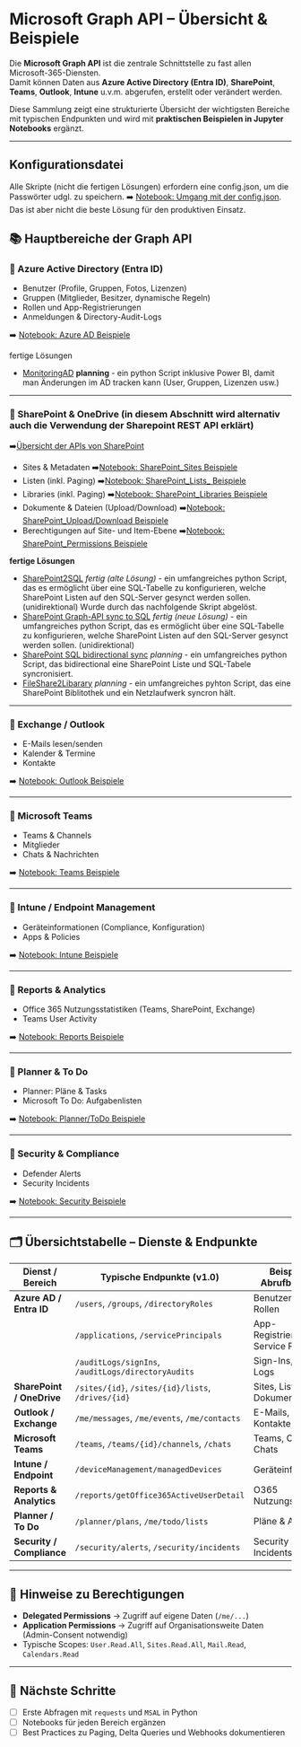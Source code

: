 # Microsoft Graph API – Übersicht & Beispiele

Die **Microsoft Graph API** ist die zentrale Schnittstelle zu fast allen Microsoft-365-Diensten.  
Damit können Daten aus **Azure Active Directory (Entra ID)**, **SharePoint**, **Teams**, **Outlook**, **Intune** u.v.m. abgerufen, erstellt oder verändert werden.  

Diese Sammlung zeigt eine strukturierte Übersicht der wichtigsten Bereiche mit typischen Endpunkten und wird mit **praktischen Beispielen in Jupyter Notebooks** ergänzt.

---
## Konfigurationsdatei
Alle Skripte (nicht die fertigen Lösungen) erfordern eine config.json, um die Passwörter udgl. zu speichern. ➡️ [Notebook: Umgang mit der config.json](config_json.ipynb).
Das ist aber nicht die beste Lösung für den produktiven Einsatz.

## 📚 Hauptbereiche der Graph API

### 🔹 Azure Active Directory (Entra ID)
- Benutzer (Profile, Gruppen, Fotos, Lizenzen)
- Gruppen (Mitglieder, Besitzer, dynamische Regeln)
- Rollen und App-Registrierungen
- Anmeldungen & Directory-Audit-Logs

➡️ [Notebook: Azure AD Beispiele](azure_ad.ipynb)

fertige Lösungen
- [MonitoringAD](Solution\MonitoringAD.ipynb) **planning** - ein python Script inklusive Power BI, damit man Änderungen im AD tracken kann (User, Gruppen, Lizenzen usw.)
---

### 🔹 SharePoint & OneDrive (in diesem Abschnitt wird alternativ auch die Verwendung der Sharepoint REST API erklärt)

➡️[Übersicht der APIs von SharePoint](sharepoint_APIs.ipynb)

- Sites & Metadaten ➡️[Notebook: SharePoint_Sites Beispiele](sharepoint_Sites.ipynb)
- Listen (inkl. Paging) ➡️[Notebook: SharePoint_Lists_ Beispiele](sharepoint_Lists.ipynb) 
- Libraries (inkl. Paging) ➡️[Notebook: SharePoint_Libraries Beispiele](sharepoint_Libraries.ipynb)
- Dokumente & Dateien (Upload/Download) ➡️[Notebook: SharePoint_Upload/Download Beispiele](sharepoint_UpdloadDownload.ipynb)
- Berechtigungen auf Site- und Item-Ebene ➡️[Notebook: SharePoint_Permissions Beispiele](sharepoint_Permissions.ipynb)

**fertige Lösungen**
- [SharePoint2SQL](Solution/Sharepoint2SQLUserPW.ipynb) *fertig (alte Lösung)* - ein umfangreiches python Script, das es ermöglicht über eine SQL-Tabelle zu konfigurieren, welche SharePoint Listen auf den SQL-Server gesynct werden sollen. (unidirektional) Wurde durch das nachfolgende Skript abgelöst.
- [SharePoint Graph-API sync to SQL](Solution\Sharepoint2SQL.ipynb) *fertig (neue Lösung)* - ein umfangreiches python Script, das es ermöglicht über eine SQL-Tabelle zu konfigurieren, welche SharePoint Listen auf den SQL-Server gesynct werden sollen. (unidirektional)
- [SharePoint SQL bidirectional sync](Solution\Sharepoint2SQL_bidirectional.ipynb) *planning* - ein umfangreiches python Script, das bidirectional eine SharePoint Liste und SQL-Tabele syncronisiert.
- [FileShare2Libarary](Solution\Sharepoint2Library.ipynb) *planning* - ein umfangreiches pyhton Script, das eine SharePoint Biblitothek und ein Netzlaufwerk syncron hält.

---

### 🔹 Exchange / Outlook
- E-Mails lesen/senden
- Kalender & Termine
- Kontakte

➡️ [Notebook: Outlook Beispiele](outlook.ipynb)

---

### 🔹 Microsoft Teams
- Teams & Channels
- Mitglieder
- Chats & Nachrichten

➡️ [Notebook: Teams Beispiele](teams.ipynb)

---

### 🔹 Intune / Endpoint Management
- Geräteinformationen (Compliance, Konfiguration)
- Apps & Policies

➡️ [Notebook: Intune Beispiele](intune.ipynb)

---

### 🔹 Reports & Analytics
- Office 365 Nutzungsstatistiken (Teams, SharePoint, Exchange)
- Teams User Activity

➡️ [Notebook: Reports Beispiele](reports.ipynb)

---

### 🔹 Planner & To Do
- Planner: Pläne & Tasks
- Microsoft To Do: Aufgabenlisten

➡️ [Notebook: Planner/ToDo Beispiele](planner_todo.ipynb)

---

### 🔹 Security & Compliance
- Defender Alerts
- Security Incidents

➡️ [Notebook: Security Beispiele](security.ipynb)

---

## 🗂 Übersichtstabelle – Dienste & Endpunkte

| Dienst / Bereich         | Typische Endpunkte (v1.0)                                   | Beispiele für Abrufbare Daten |
|--------------------------|-------------------------------------------------------------|--------------------------------|
| **Azure AD / Entra ID** | `/users`, `/groups`, `/directoryRoles`                      | Benutzer, Gruppen, Rollen |
|                          | `/applications`, `/servicePrincipals`                      | App-Registrierungen, Service Principals |
|                          | `/auditLogs/signIns`, `/auditLogs/directoryAudits`         | Sign-Ins, Audit-Logs |
| **SharePoint / OneDrive** | `/sites/{id}`, `/sites/{id}/lists`, `/drives/{id}`        | Sites, Listen, Dokumente |
| **Outlook / Exchange**   | `/me/messages`, `/me/events`, `/me/contacts`               | E-Mails, Kalender, Kontakte |
| **Microsoft Teams**      | `/teams`, `/teams/{id}/channels`, `/chats`                 | Teams, Channels, Chats |
| **Intune / Endpoint**    | `/deviceManagement/managedDevices`                         | Geräteinformationen |
| **Reports & Analytics**  | `/reports/getOffice365ActiveUserDetail`                    | O365 Nutzungsstatistiken |
| **Planner / To Do**      | `/planner/plans`, `/me/todo/lists`                         | Pläne & Aufgaben |
| **Security / Compliance**| `/security/alerts`, `/security/incidents`                  | Security Alerts & Incidents |

---

## 🔑 Hinweise zu Berechtigungen
- **Delegated Permissions** → Zugriff auf eigene Daten (`/me/...`)
- **Application Permissions** → Zugriff auf Organisationsweite Daten (Admin-Consent notwendig)
- Typische Scopes: `User.Read.All`, `Sites.Read.All`, `Mail.Read`, `Calendars.Read`

---

## 🚀 Nächste Schritte
- [ ] Erste Abfragen mit `requests` und `MSAL` in Python
- [ ] Notebooks für jeden Bereich ergänzen
- [ ] Best Practices zu Paging, Delta Queries und Webhooks dokumentieren
